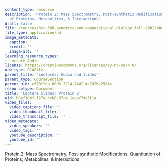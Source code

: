 ```yaml
---
content_type: resource
description: 'Protein 2: Mass Spectrometry, Post-synthetic Modifications, Quantitation
  of Proteins, Metabolites, & Interactions'
draft: false
file: /courses/hst-508-genomics-and-computational-biology-fall-2002/b8ef1dbff27accb887c41eeaf79c3f1a_02hnov05p2.pdf
file_type: application/pdf
image_metadata:
  caption: ''
  credit: ''
  image-alt: ''
learning_resource_types:
- Lecture Audio
license: https://creativecommons.org/licenses/by-nc-sa/4.0/
ocw_type: OCWFile
parent_title: 'Lectures: Audio and Slides'
parent_type: CourseSection
parent_uid: c970ffda-00d6-3214-7442-de7026e2584e
resourcetype: Document
title: 'Lecture Slides: Protein 2'
uid: b8ef1dbf-f27a-ccb8-87c4-1eeaf79c3f1a
video_files:
  video_captions_file: ''
  video_thumbnail_file: ''
  video_transcript_file: ''
video_metadata:
  video_speakers: ''
  video_tags: ''
  youtube_description: ''
  youtube_id: ''
---
```

Protein 2: Mass Spectrometry, Post-synthetic Modifications, Quantitation of Proteins, Metabolites, & Interactions


